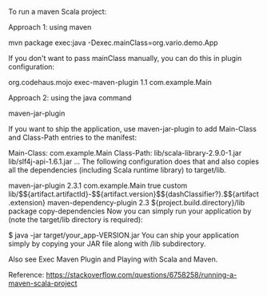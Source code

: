 To run a maven Scala project:

Approach 1: using maven

mvn package exec:java -Dexec.mainClass=org.vario.demo.App

If you don't want to pass mainClass manually, you can do this in plugin configuration:

<plugins>
  <plugin>
    <groupId>org.codehaus.mojo</groupId>
    <artifactId>exec-maven-plugin</artifactId>
    <version>1.1</version>
    <configuration>
      <mainClass>com.example.Main</mainClass>
    </configuration>
  </plugin>
</plugins>


Approach 2: using the java command  

maven-jar-plugin

If you want to ship the application, use maven-jar-plugin to add Main-Class and Class-Path entries to the manifest:

Main-Class: com.example.Main
Class-Path: lib/scala-library-2.9.0-1.jar lib/slf4j-api-1.6.1.jar ...
The following configuration does that and also copies all the dependencies (including Scala runtime library) to target/lib.

<plugin>
    <artifactId>maven-jar-plugin</artifactId>
    <version>2.3.1</version>
    <configuration>
        <archive>
            <manifest>
                <mainClass>com.example.Main</mainClass>
                <addClasspath>true</addClasspath>
                <classpathLayoutType>custom</classpathLayoutType>
                <customClasspathLayout>lib/$${artifact.artifactId}-$${artifact.version}$${dashClassifier?}.$${artifact.extension}
                </customClasspathLayout>
            </manifest>
        </archive>
    </configuration>
</plugin>
<plugin>
    <artifactId>maven-dependency-plugin</artifactId>
    <version>2.3</version>
    <configuration>
        <outputDirectory>${project.build.directory}/lib</outputDirectory>
    </configuration>
    <executions>
        <execution>
            <phase>package</phase>
            <goals>
                <goal>copy-dependencies</goal>
            </goals>
        </execution>
    </executions>
</plugin>
Now you can simply run your application by (note the target/lib directory is required):

$ java -jar target/your_app-VERSION.jar
You can ship your application simply by copying your JAR file along with /lib subdirectory.

Also see Exec Maven Plugin and Playing with Scala and Maven.

Reference: https://stackoverflow.com/questions/6758258/running-a-maven-scala-project
